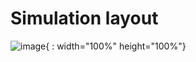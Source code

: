 # Simulation layout
![image](https://user-images.githubusercontent.com/53500865/149169258-e1340ad5-a082-4c7d-9f56-b08a4569f8e3.png){ : width="100%" height="100%"}

